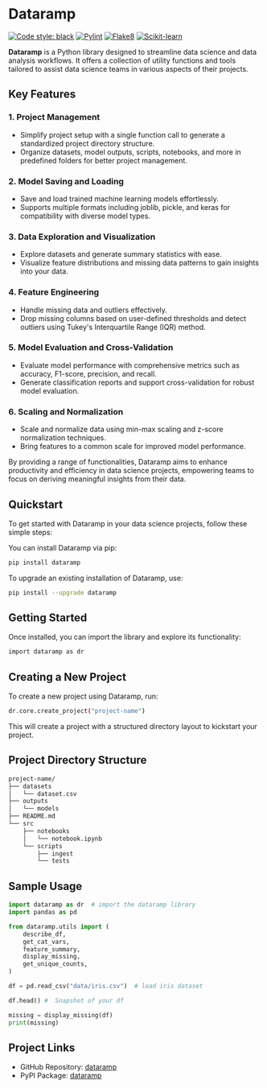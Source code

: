 # Dataramp

[![Code style: black](https://img.shields.io/badge/code%20style-black-000000.svg)](https://github.com/psf/black)
[![Pylint](https://img.shields.io/badge/pylint-enabled-brightgreen.svg)](https://github.com/PyCQA/pylint)
[![Flake8](https://img.shields.io/badge/flake8-enabled-blue.svg)](https://flake8.pycqa.org/en/latest/)
[![Scikit-learn](https://img.shields.io/badge/scikit--learn-v0.24.2-blue)](https://scikit-learn.org/stable/)


**Dataramp** is a Python library designed to streamline data science and data analysis workflows. It offers a collection of utility functions and tools tailored to assist data science teams in various aspects of their projects.

## Key Features

### 1. Project Management
   - Simplify project setup with a single function call to generate a standardized project directory structure.
   - Organize datasets, model outputs, scripts, notebooks, and more in predefined folders for better project management.

### 2. Model Saving and Loading
   - Save and load trained machine learning models effortlessly.
   - Supports multiple formats including joblib, pickle, and keras for compatibility with diverse model types.

### 3. Data Exploration and Visualization
   - Explore datasets and generate summary statistics with ease.
   - Visualize feature distributions and missing data patterns to gain insights into your data.

### 4. Feature Engineering
   - Handle missing data and outliers effectively.
   - Drop missing columns based on user-defined thresholds and detect outliers using Tukey's Interquartile Range (IQR) method.

### 5. Model Evaluation and Cross-Validation
   - Evaluate model performance with comprehensive metrics such as accuracy, F1-score, precision, and recall.
   - Generate classification reports and support cross-validation for robust model evaluation.

### 6. Scaling and Normalization
   - Scale and normalize data using min-max scaling and z-score normalization techniques.
   - Bring features to a common scale for improved model performance.

By providing a range of functionalities, Dataramp aims to enhance productivity and efficiency in data science projects, empowering teams to focus on deriving meaningful insights from their data.


## Quickstart
To get started with Dataramp in your data science projects, follow these simple steps:

You can install Dataramp via pip:

```bash
pip install dataramp 
```
To upgrade an existing installation of Dataramp, use:

```bash 
pip install --upgrade dataramp
``` 

## Getting Started
Once installed, you can import the library and explore its functionality:

```bash
import dataramp as dr
```
## Creating a New Project

To create a new project using Dataramp, run:

```bash
dr.core.create_project("project-name")
```
This will create a project with a structured directory layout to kickstart your project.

## Project Directory Structure

```bash 
project-name/
├── datasets
│   └── dataset.csv
├── outputs
│   └── models
├── README.md
└── src
    ├── notebooks
    │   └── notebook.ipynb
    └── scripts
        ├── ingest
        └── tests
```

## Sample Usage
```python
import dataramp as dr  # import the dataramp library
import pandas as pd

from dataramp.utils import (
    describe_df,
    get_cat_vars,
    feature_summary,
    display_missing,
    get_unique_counts,
)

df = pd.read_csv("data/iris.csv")  # load iris dataset

df.head() #  Snapshot of your df

missing = display_missing(df)
print(missing)
```
## Project Links
- GitHub Repository: [dataramp](https://github.com/kimxons/dataramp)
- PyPI Package: [dataramp](https://pypi.org/project/dataramp/)
